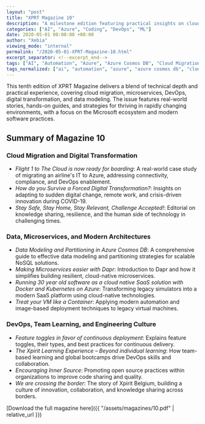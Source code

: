 ```yaml
---
layout: "post"
title: "XPRT Magazine 10"
description: "A milestone edition featuring practical insights on cloud migration, microservices, DevOps, digital transformation, and data modeling in the Microsoft ecosystem. Includes real-world experiences, technical deep-dives, and strategies for adapting to rapid change."
categories: ["AI", "Azure", "Coding", "DevOps", "ML"]
date: 2020-05-01 00:00:00 +00:00
author: "Xebia"
viewing_mode: "internal"
permalink: "/2020-05-01-XPRT-Magazine-10.html"
excerpt_separator: <!--excerpt_end-->
tags: ["AI", "Automation", "Azure", "Azure Cosmos DB", "Cloud Migration", "Cloud Native", "Coding", "Dapr", "Data Modeling", "DevOps", "Digital Transformation", "Docker", "Feature Toggles", "Inner Source", "Knowledge Sharing", "Kubernetes", "Legacy Modernization", "Magazines", "Microservices", "ML", "Platform Engineering", "Remote Work", "SaaS", "Team Learning", "Virtual Machines", "Xpirit Belgium"]
tags_normalized: ["ai", "automation", "azure", "azure cosmos db", "cloud migration", "cloud native", "coding", "dapr", "data modeling", "devops", "digital transformation", "docker", "feature toggles", "inner source", "knowledge sharing", "kubernetes", "legacy modernization", "magazines", "microservices", "ml", "platform engineering", "remote work", "saas", "team learning", "virtual machines", "xpirit belgium"]
---
```


This tenth edition of XPRT Magazine delivers a blend of technical depth and practical experience, covering cloud migration, microservices, DevOps, digital transformation, and data modeling. The issue features real-world stories, hands-on guides, and strategies for thriving in rapidly changing environments, with a focus on the Microsoft ecosystem and modern software practices.
<!--excerpt_end-->

## Summary of Magazine 10

### Cloud Migration and Digital Transformation

- *Flight 1 to The Cloud is now ready for boarding*: A real-world case study of migrating an airline's IT to Azure, addressing connectivity, compliance, and DevOps enablement.
- *How do you Survive a Forced Digital Transformation?*: Insights on adapting to sudden digital change, remote work, and crisis-driven innovation during COVID-19.
- *Stay Safe, Stay Home, Stay Relevant, Challenge Accepted!*: Editorial on knowledge sharing, resilience, and the human side of technology in challenging times.

### Data, Microservices, and Modern Architectures

- *Data Modeling and Partitioning in Azure Cosmos DB*: A comprehensive guide to effective data modeling and partitioning strategies for scalable NoSQL solutions.
- *Making Microservices easier with Dapr*: Introduction to Dapr and how it simplifies building resilient, cloud-native microservices.
- *Running 30 year old software as a cloud native SaaS solution with Docker and Kubernetes on Azure*: Transforming legacy simulators into a modern SaaS platform using cloud-native technologies.
- *Treat your VM like a Container*: Applying modern automation and image-based deployment techniques to legacy virtual machines.

### DevOps, Team Learning, and Engineering Culture

- *Feature toggles in favor of continuous deployment*: Explains feature toggles, their types, and best practices for continuous delivery.
- *The Xpirit Learning Experience – Beyond individual learning*: How team-based learning and global bootcamps drive DevOps skills and collaboration.
- *Encouraging Inner Source*: Promoting open source practices within organizations to improve code sharing and quality.
- *We are crossing the border*: The story of Xpirit Belgium, building a culture of innovation, collaboration, and knowledge sharing across borders.

[Download the full magazine here]({{ "/assets/magazines/10.pdf" | relative_url }})
